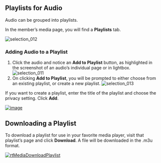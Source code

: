## Playlists for Audio

Audio can be grouped into playlists.

In the member’s media page, you will find a **Playlists** tab.

![selection_012](https://cloud.githubusercontent.com/assets/1140051/7611862/d21dd394-f9a4-11e4-8dec-fa1375aaed7e.png)

### Adding Audio to a Playlist


1. Click the audio and notice an **Add to Playlist** button, as highlighted in the screenshot of an audio’s individual page or in lightbox.
![selection_011](https://cloud.githubusercontent.com/assets/1140051/7611896/fe22a0b4-f9a4-11e4-98ac-71483af28cfd.png)
2. On clicking **Add to Playlist**, you will be prompted to either choose from an existing playlist, or create a new playlist.
![selection_013](https://cloud.githubusercontent.com/assets/1140051/7611958/56c4a802-f9a5-11e4-989a-aba930a373e4.png)

If you want to create a playlist, enter the title of the playlist and choose the privacy setting. Click **Add**.

[![image](https://rtcamp.com/wp-content/uploads/2013/10/image_thumb.png)](https://rtcamp.com/wp-content/uploads/2013/10/image.png)

## Downloading a Playlist


To download a playlist for use in your favorite media player, visit that playlist’s page and click **Download**. A file will be downloaded in the .m3u format.

[![rtMediaDownloadPlaylist](https://rtcamp.com/wp-content/uploads/2013/10/rtMediaDownloadPlaylist7.png)](https://rtcamp.com/wp-content/uploads/2013/10/rtMediaDownloadPlaylist7.png)
